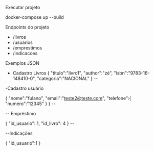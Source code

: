 Executar projeto

docker-compose up --build

Endpoints do projeto
- /livros
- /usuarios
- /emprestimos
- /indicacoes

Exemplos JSON

- Cadastro Livros
{
	"titulo":"livro1",
	"author":"zé",
	"isbn":"9783-16-148410-0",
	"categoria":"NACIONAL"
}   --

-Cadastro usuário

{
	"nome":"fulano",
	"email":"teste2@teste.com",
	"telefone":{
		"numero":"12345"
	}
}   --


-- Empréstimo

{
	"id_usuario": 1,
	"id_livro": 4
} --


--Indicações

{
	"id_usuario":1
}
